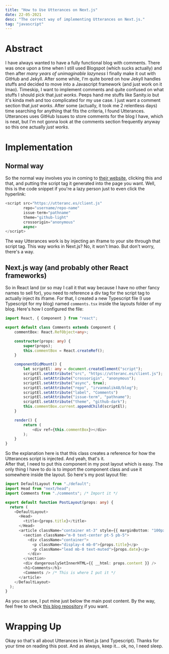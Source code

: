 ```yaml
---
title: "How to Use Utterances on Next.js"
date: 22-05-2021
desc: "The correct way of implementing Utterances on Next.js."
tag: "javascript"
---
```


# Abstract

I have always wanted to have a fully functional blog with comments. There was once upon a time when I still used Blogspot (which sucks actually) and then after _many years of unimaginable lazyness_ I finally make it out with GitHub and Jekyll. After some while, I'm quite bored on how Jekyll handles stuffs and decided to move into a Javascript framework (and just work on it lmao). Timeskip, I want to implement comments and quite confused on what stuffs I should pick that _just works_. Peeps hand me stuffs like Sanity.io but it's kinda meh and too complicated for my use case. I just want a comment section that _just works_. After some (actually, it took me 2 relentless days) time searching for anything that fits the criteria, I found Utterances. Utterances uses GitHub Issues to store comments for the blog I have, which is neat, but I'm not gonna look at the comments section frequently anyway so this one actually _just works_.

# Implementation

## Normal way

So the normal way involves you in coming to [their website](https://utteranc.es), clicking this and that, and putting the script tag it generated into the page you want. Well, this is the code snippet if you're a lazy person just to even click the hyperlink:
```js
<script src="https://utteranc.es/client.js"
        repo="username/repo-name"
        issue-term="pathname"
        theme="github-light"
        crossorigin="anonymous"
        async>
</script>
```
The way Utterances work is by injecting an iframe to your site through that script tag. This way works in Next.js? No, it won't lmao. But don't worry, there's a way.

## Next.js way (and probably other React frameworks)

So in React land (or so may I call it that way because I have no other fancy names to sell for), you need to reference a div tag for the script tag to actually inject its iframe. For that, I created a new Typescript file (I use Typescript for my blog) named `comments.tsx` inside the layouts folder of my blog. Here's how I configured the file:
```ts
import React, { Component } from "react";

export default class Comments extends Component {
    commentBox: React.RefObject<any>;

    constructor(props: any) {
        super(props);
        this.commentBox = React.createRef();
    }

    componentDidMount() {
        let scriptEl: any = document.createElement("script");
        scriptEl.setAttribute("src", "https://utteranc.es/client.js");
        scriptEl.setAttribute("crossorigin", "anonymous");
        scriptEl.setAttribute("async", true);
        scriptEl.setAttribute("repo", "irvanmalik48/blog");
        scriptEl.setAttribute("label", "Comments")
        scriptEl.setAttribute("issue-term", "pathname");
        scriptEl.setAttribute("theme", "github-dark");
        this.commentBox.current.appendChild(scriptEl);
    }

    render() {
        return (
            <div ref={this.commentBox}></div>
        );
    }
}
```
So the explanation here is that this class creates a reference for how the Utterances script is injected. And yeah, that's it.  
After that, I need to put this component in my post layout which is easy. The only thing I have to do is to import the component class and use it somewhere inside the layout. So here's my post layout file:
```ts
import DefaultLayout from "./default";
import Head from "next/head";
import Comments from "./comments"; /* Import it */

export default function PostLayout(props: any) {
  return (
    <DefaultLayout>
      <Head>
        <title>{props.title}</title>
      </Head>
      <article className="container mt-3" style={{ marginBottom: "100px" }}>
        <section className="m-0 text-center pt-5 pb-5">
          <div className="container">
            <p className="display-4 mb-0">{props.title}</p>
            <p className="lead mb-0 text-muted">{props.date}</p>
          </div>
        </section>
        <div dangerouslySetInnerHTML={{ __html: props.content }} />
        <h1>Comments</h1>
        <Comments /> /* This is where I put it */
      </article>
    </DefaultLayout>
  );
}
```
As you can see, I put mine just below the main post content. By the way, feel free to check [this blog repository](https://github.com/irvanmalik48/blog) if you want.

# Wrapping Up

Okay so that's all about Utterances in Next.js (and Typescript). Thanks for your time on reading this post. And as always, keep it... ok, no, I need sleep.
